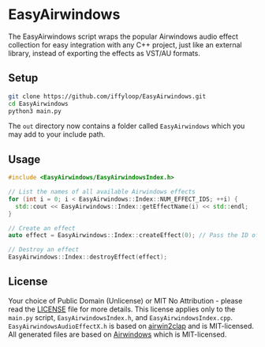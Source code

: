 # EasyAirwindows

The EasyAirwindows script wraps the popular Airwindows audio effect collection for easy integration with any C++ project, just like an external library, instead of exporting the effects as VST/AU formats.

## Setup

```sh
git clone https://github.com/iffyloop/EasyAirwindows.git
cd EasyAirwindows
python3 main.py
```

The `out` directory now contains a folder called `EasyAirwindows` which you may add to your include path.

## Usage

```cpp
#include <EasyAirwindows/EasyAirwindowsIndex.h>

// List the names of all available Airwindows effects
for (int i = 0; i < EasyAirwindows::Index::NUM_EFFECT_IDS; ++i) {
  std::cout << EasyAirwindows::Index::getEffectName(i) << std::endl;
}

// Create an effect
auto effect = EasyAirwindows::Index::createEffect(0); // Pass the ID of the desired effect as an argument

// Destroy an effect
EasyAirwindows::Index::destroyEffect(effect);
```

## License

Your choice of Public Domain (Unlicense) or MIT No Attribution - please read the [LICENSE](LICENSE) file for more details. This license applies only to the `main.py` script, `EasyAirwindowsIndex.h`, and `EasyAirwindowsIndex.cpp`. `EasyAirwindowsAudioEffectX.h` is based on [airwin2clap](https://github.com/baconpaul/airwin2clap/blob/main/LICENSE.md) and is MIT-licensed. All generated files are based on [Airwindows](https://github.com/airwindows/airwindows/blob/master/LICENSE) which is MIT-licensed.
